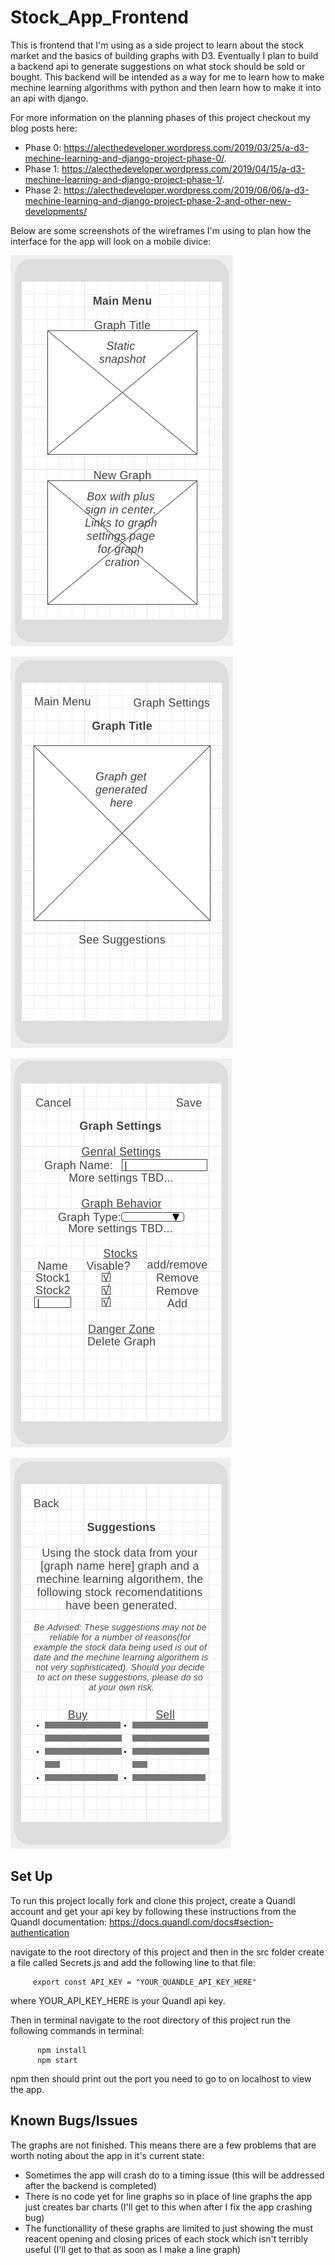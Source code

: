 # Stock_App_Frontend



This is frontend that I'm using as a side project to learn about the stock market and the basics of building graphs with D3. Eventually I plan to build a backend api to generate suggestions on what stock should be sold or bought. This backend will be intended as a way for me to learn how to make mechine learning algorithms with python and then learn how to make it into an api with django.


For more information on the planning phases of this project checkout my blog posts here:

 * Phase 0: https://alecthedeveloper.wordpress.com/2019/03/25/a-d3-mechine-learning-and-django-project-phase-0/. 
 * Phase 1: https://alecthedeveloper.wordpress.com/2019/04/15/a-d3-mechine-learning-and-django-project-phase-1/.
 * Phase 2: https://alecthedeveloper.wordpress.com/2019/06/06/a-d3-mechine-learning-and-django-project-phase-2-and-other-new-developments/


Below are some screenshots of the wireframes I'm using to plan how the interface for the app will look on a mobile divice:
 
![menu page](./Menu_Page.png)

![graph page](./Graph_Page.png)

![settings page](./Settings_Page.png)

![suggestions page](./Suggestions_Page.png)


Set Up
------
To run this project locally fork and clone this project, create a Quandl account and get your api key by following these instructions from the Quandl documentation: https://docs.quandl.com/docs#section-authentication

navigate to the root directory of this project and then in the src folder create a file called Secrets.js and add the following line to that file:

         export const API_KEY = "YOUR_QUANDLE_API_KEY_HERE"

where YOUR_API_KEY_HERE is your Quandl api key.

Then in terminal navigate to the root directory of this project run the following commands in terminal: 

          npm install
          npm start
          
npm then should print out the port you need to go to on localhost to view the app.


Known Bugs/Issues
-----------------

The graphs are not finished. This means there are a few problems that are worth noting about the app in it's current state:
       
 * Sometimes the app will crash do to a timing issue (this will be addressed after the backend is completed)
 * There is no code yet for line graphs so in place of line graphs the app just creates bar charts (I'll get to this when after I fix the app crashing bug)
 * The functionallity of these graphs are limited to just showing the must reacent opening and closing prices of each stock which isn't terribly useful (I'll get to that as soon as I make a line graph)
